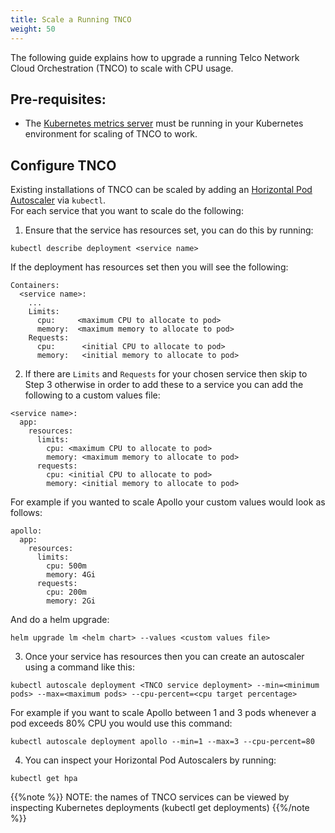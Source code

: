 ```yaml
---
title: Scale a Running TNCO
weight: 50
---
```


The following guide explains how to upgrade a running Telco Network Cloud Orchestration (TNCO) to scale with CPU usage.

## Pre-requisites:

- The [Kubernetes metrics server](https://kubernetes.io/docs/tasks/debug-application-cluster/resource-metrics-pipeline/#metrics-server) must be running in your Kubernetes environment for scaling of TNCO to work.

## Configure TNCO

Existing installations of TNCO can be scaled by adding an [Horizontal Pod Autoscaler](https://kubernetes.io/docs/tasks/run-application/horizontal-pod-autoscale/) via `kubectl`.  
For each service that you want to scale do the following:

1. Ensure that the service has resources set, you can do this by running:
```
kubectl describe deployment <service name>
```
If the deployment has resources set then you will see the following:
```
Containers:
  <service name>:
    ...
    Limits:
      cpu:     <maximum CPU to allocate to pod>
      memory:  <maximum memory to allocate to pod>
    Requests:
      cpu:      <initial CPU to allocate to pod>
      memory:   <initial memory to allocate to pod>
```

2. If there are `Limits` and `Requests` for your chosen service then skip to Step 3 otherwise in order to add these to a service you can add the following to a custom values file:
```
<service name>:
  app:
    resources: 
      limits:
        cpu: <maximum CPU to allocate to pod>
        memory: <maximum memory to allocate to pod>
      requests:
        cpu: <initial CPU to allocate to pod>
        memory: <initial memory to allocate to pod>
```
For example if you wanted to scale Apollo your custom values would look as follows:
```
apollo:
  app:
    resources: 
      limits:
        cpu: 500m
        memory: 4Gi
      requests:
        cpu: 200m
        memory: 2Gi
```
And do a helm upgrade:
```
helm upgrade lm <helm chart> --values <custom values file>
```

3. Once your service has resources then you can create an autoscaler using a command like this:
```
kubectl autoscale deployment <TNCO service deployment> --min=<minimum pods> --max=<maximum pods> --cpu-percent=<cpu target percentage>
```
For example if you want to scale Apollo between 1 and 3 pods whenever a pod exceeds 80% CPU you would use this command:
```
kubectl autoscale deployment apollo --min=1 --max=3 --cpu-percent=80
```

4. You can inspect your Horizontal Pod Autoscalers by running:
```
kubectl get hpa
```

{{%note %}}
NOTE: the names of TNCO services can be viewed by inspecting Kubernetes deployments (kubectl get deployments)
{{%/note %}}